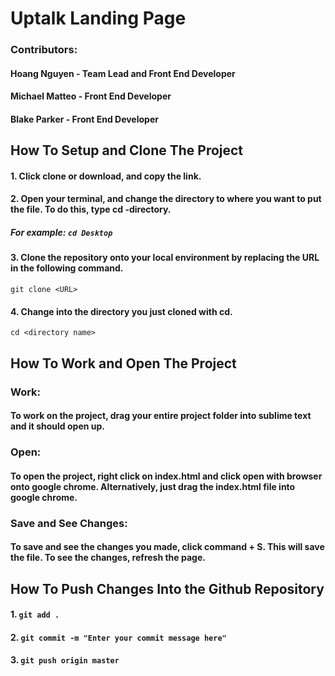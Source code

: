 # Uptalk Landing Page
### Contributors:
#### Hoang Nguyen - Team Lead and Front End Developer
#### Michael Matteo - Front End Developer
#### Blake Parker - Front End Developer

## How To Setup and Clone The Project

#### 1. Click clone or download, and copy the link. 
#### 2. Open your terminal, and change the directory to where you want to put the file. To do this, type cd -directory.
##### For example: `cd Desktop`
#### 3. Clone the repository onto your local environment by replacing the URL in the following command. 
`git clone <URL>`
#### 4. Change into the directory you just cloned with cd. 
`cd <directory name>`

## How To Work and Open The Project
### Work:
#### To work on the project, drag your entire project folder into sublime text and it should open up.
### Open:
#### To open the project, right click on index.html and click open with browser onto google chrome. Alternatively, just drag the index.html file into google chrome. 
### Save and See Changes:
#### To save and see the changes you made, click command + S. This will save the file. To see the changes, refresh the page.

## How To Push Changes Into the Github Repository
#### 1. `git add .`
#### 2. `git commit -m "Enter your commit message here"`
#### 3. `git push origin master`
